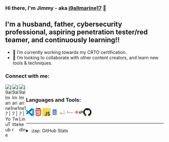 ### Hi there, I'm Jimmy - aka [j9allmarine17][website] 👋 

## I'm a husband, father, cybersecurity professional, aspiring penetration tester/red teamer, and continuously learning!!

- 🌱 I’m currently working towards my CRTO certification.
- 👯 I’m looking to collaborate with other content creators, and learn new tools & techniques.

### Connect with me:

[<img align="left" alt="j9allmarine17 | YouTube" width="22px" src="https://upload.wikimedia.org/wikipedia/commons/4/4f/YouTube_social_red_circle_%282017%29.svg" />][youtube]
[<img align="left" alt="j9allmarine17 | Twitter" width="22px" src="https://upload.wikimedia.org/wikipedia/commons/6/60/X_logo_2023_original.svg" />][twitter]
[<img align="left" alt="j9allmarine17 | LinkedIn" width="22px" src="https://upload.wikimedia.org/wikipedia/commons/8/81/LinkedIn_icon.svg" />][linkedin]

<br />

### Languages and Tools:

[<img align="left" alt="Visual Studio Code" width="26px" src="https://raw.githubusercontent.com/github/explore/80688e429a7d4ef2fca1e82350fe8e3517d3494d/topics/visual-studio-code/visual-studio-code.png" />][webdevplaylist]
[<img align="left" alt="HTML5" width="26px" src="https://raw.githubusercontent.com/github/explore/80688e429a7d4ef2fca1e82350fe8e3517d3494d/topics/html/html.png" />][webdevplaylist]
[<img align="left" alt="JavaScript" width="26px" src="https://raw.githubusercontent.com/github/explore/80688e429a7d4ef2fca1e82350fe8e3517d3494d/topics/javascript/javascript.png" />][jsplaylist]
[<img align="left" alt="SQL" width="26px" src="https://raw.githubusercontent.com/github/explore/80688e429a7d4ef2fca1e82350fe8e3517d3494d/topics/sql/sql.png" />][webdevplaylist]
[<img align="left" alt="MySQL" width="26px" src="https://raw.githubusercontent.com/github/explore/80688e429a7d4ef2fca1e82350fe8e3517d3494d/topics/mysql/mysql.png" />][webdevplaylist]
[<img align="left" alt="MongoDB" width="26px" src="https://raw.githubusercontent.com/github/explore/80688e429a7d4ef2fca1e82350fe8e3517d3494d/topics/mongodb/mongodb.png" />][webdevplaylist]
[<img align="left" alt="Git" width="26px" src="https://raw.githubusercontent.com/github/explore/80688e429a7d4ef2fca1e82350fe8e3517d3494d/topics/git/git.png" />][webdevplaylist]
[<img align="left" alt="GitHub" width="26px" src="https://raw.githubusercontent.com/github/explore/78df643247d429f6cc873026c0622819ad797942/topics/github/github.png" />][webdevplaylist]

<br />
<br />

---

<details>
  <summary>:zap: GitHub Stats</summary>

  <img align="left" alt="j9allmarine17's GitHub Stats" src="https://github-readme-stats.j9allmarine17.vercel.app/api?username=j9allmarine17&show_icons=true&hide_border=true" />

</details>

[website]: https://j9allmarine17.github.io
[twitter]: https://twitter.com/j9allmarine17
[youtube]: https://youtube.com/channel/UC4KpnJzt4C_PJDMrTnBTiOg
[linkedin]: https://linkedin.com/in/james-gariepy-4a61519a
[webdevplaylist]: https://www.youtube.com/playlist?list=PLkwxH9e_vrAJ0WbEsFA9W3I1W-g_BTsbt
[jsplaylist]: https://www.youtube.com/playlist?list=PLkwxH9e_vrALRJKu7wfXby3MKeflhTu6B
[cssplaylist]: https://www.youtube.com/playlist?list=PLkwxH9e_vrALSdvZuEh6gqQdmDoDIoqz4
[reactplaylist]: https://www.youtube.com/playlist?list=PLkwxH9e_vrAK4TdffpxKY3QGyHCpxFcQ0
